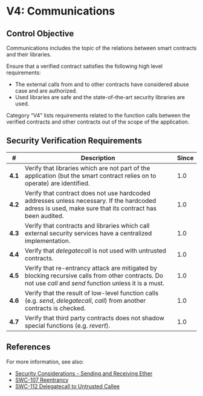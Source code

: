 # V4: Communications

## Control Objective

Communications includes the topic of the relations between smart contracts and their libraries.

Ensure that a verified contract satisfies the following high level requirements:
* The external calls from and to other contracts have considered abuse case and are authorized.
* Used libraries are safe and the state-of-the-art security libraries are used.

Category “V4” lists requirements related to the function calls between the verified contracts and other contracts out of the scope of the application.

## Security Verification Requirements

| # | Description |  Since |
| --- | --- | --- | 
| **4.1** | Verify that libraries which are not part of the application (but the smart contract relies on to operate) are identified. | 1.0 |
| **4.2** | Verify that contract does not use hardcoded addresses unless necessary. If the hardcoded adress is used, make sure that its contract has been audited. | 1.0 |
| **4.3** | Verify that contracts and libraries which call external security services have a centralized implementation. | 1.0 |
| **4.4** | Verify that *delegatecall* is not used with untrusted contracts. | 1.0 |
| **4.5** | Verify that re-entrancy attack are mitigated by blocking recursive calls from other contracts. Do not use *call* and *send* function unless it is a must. | 1.0 |
| **4.6** | Verify that the result of low-level function calls (e.g. *send*, *delegatecall*, *call*) from another contracts is checked. | 1.0 |
| **4.7** | Verify that third party contracts does not shadow special functions (e.g. *revert*). | 1.0 |


## References

For more information, see also:
* [Security Considerations - Sending and Receiving Ether](https://solidity.readthedocs.io/en/v0.5.3/security-considerations.html#sending-and-receiving-ether)
* [SWC-107 Reentrancy](https://smartcontractsecurity.github.io/SWC-registry/docs/SWC-107)
* [SWC-112 Delegatecall to Untrusted Callee](https://smartcontractsecurity.github.io/SWC-registry/docs/SWC-112)

